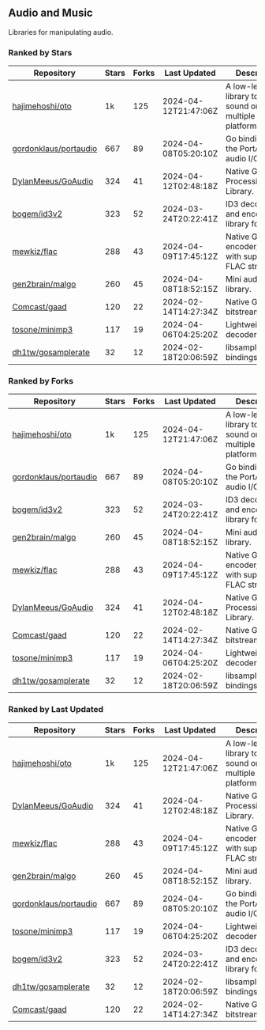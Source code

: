 ## Audio and Music

Libraries for manipulating audio.

### Ranked by Stars

| Repository | Stars | Forks | Last Updated | Description | 
|------------|-------|-------|--------------|-------------|
| [hajimehoshi/oto](https://github.com/hajimehoshi/oto) | 1k | 125 | 2024-04-12T21:47:06Z |  A low-level library to play sound on multiple platforms. |
| [gordonklaus/portaudio](https://github.com/gordonklaus/portaudio) | 667 | 89 | 2024-04-08T05:20:10Z |  Go bindings for the PortAudio audio I/O library. |
| [DylanMeeus/GoAudio](https://github.com/DylanMeeus/GoAudio) | 324 | 41 | 2024-04-12T02:48:18Z |  Native Go Audio Processing Library. |
| [bogem/id3v2](https://github.com/bogem/id3v2) | 323 | 52 | 2024-03-24T20:22:41Z |  ID3 decoding and encoding library for Go. |
| [mewkiz/flac](https://github.com/mewkiz/flac) | 288 | 43 | 2024-04-09T17:45:12Z |  Native Go FLAC encoder/decoder with support for FLAC streams. |
| [gen2brain/malgo](https://github.com/gen2brain/malgo) | 260 | 45 | 2024-04-08T18:52:15Z |  Mini audio library. |
| [Comcast/gaad](https://github.com/Comcast/gaad) | 120 | 22 | 2024-02-14T14:27:34Z |  Native Go AAC bitstream parser. |
| [tosone/minimp3](https://github.com/tosone/minimp3) | 117 | 19 | 2024-04-06T04:25:20Z |  Lightweight MP3 decoder library. |
| [dh1tw/gosamplerate](https://github.com/dh1tw/gosamplerate) | 32 | 12 | 2024-02-18T20:06:59Z |  libsamplerate bindings for go. |

### Ranked by Forks

| Repository | Stars | Forks | Last Updated | Description | 
|------------|-------|-------|--------------|-------------|
| [hajimehoshi/oto](https://github.com/hajimehoshi/oto) | 1k | 125 | 2024-04-12T21:47:06Z |  A low-level library to play sound on multiple platforms. |
| [gordonklaus/portaudio](https://github.com/gordonklaus/portaudio) | 667 | 89 | 2024-04-08T05:20:10Z |  Go bindings for the PortAudio audio I/O library. |
| [bogem/id3v2](https://github.com/bogem/id3v2) | 323 | 52 | 2024-03-24T20:22:41Z |  ID3 decoding and encoding library for Go. |
| [gen2brain/malgo](https://github.com/gen2brain/malgo) | 260 | 45 | 2024-04-08T18:52:15Z |  Mini audio library. |
| [mewkiz/flac](https://github.com/mewkiz/flac) | 288 | 43 | 2024-04-09T17:45:12Z |  Native Go FLAC encoder/decoder with support for FLAC streams. |
| [DylanMeeus/GoAudio](https://github.com/DylanMeeus/GoAudio) | 324 | 41 | 2024-04-12T02:48:18Z |  Native Go Audio Processing Library. |
| [Comcast/gaad](https://github.com/Comcast/gaad) | 120 | 22 | 2024-02-14T14:27:34Z |  Native Go AAC bitstream parser. |
| [tosone/minimp3](https://github.com/tosone/minimp3) | 117 | 19 | 2024-04-06T04:25:20Z |  Lightweight MP3 decoder library. |
| [dh1tw/gosamplerate](https://github.com/dh1tw/gosamplerate) | 32 | 12 | 2024-02-18T20:06:59Z |  libsamplerate bindings for go. |

### Ranked by Last Updated

| Repository | Stars | Forks | Last Updated | Description | 
|------------|-------|-------|--------------|-------------|
| [hajimehoshi/oto](https://github.com/hajimehoshi/oto) | 1k | 125 | 2024-04-12T21:47:06Z |  A low-level library to play sound on multiple platforms. |
| [DylanMeeus/GoAudio](https://github.com/DylanMeeus/GoAudio) | 324 | 41 | 2024-04-12T02:48:18Z |  Native Go Audio Processing Library. |
| [mewkiz/flac](https://github.com/mewkiz/flac) | 288 | 43 | 2024-04-09T17:45:12Z |  Native Go FLAC encoder/decoder with support for FLAC streams. |
| [gen2brain/malgo](https://github.com/gen2brain/malgo) | 260 | 45 | 2024-04-08T18:52:15Z |  Mini audio library. |
| [gordonklaus/portaudio](https://github.com/gordonklaus/portaudio) | 667 | 89 | 2024-04-08T05:20:10Z |  Go bindings for the PortAudio audio I/O library. |
| [tosone/minimp3](https://github.com/tosone/minimp3) | 117 | 19 | 2024-04-06T04:25:20Z |  Lightweight MP3 decoder library. |
| [bogem/id3v2](https://github.com/bogem/id3v2) | 323 | 52 | 2024-03-24T20:22:41Z |  ID3 decoding and encoding library for Go. |
| [dh1tw/gosamplerate](https://github.com/dh1tw/gosamplerate) | 32 | 12 | 2024-02-18T20:06:59Z |  libsamplerate bindings for go. |
| [Comcast/gaad](https://github.com/Comcast/gaad) | 120 | 22 | 2024-02-14T14:27:34Z |  Native Go AAC bitstream parser. |

